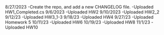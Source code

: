 8/27/2023 
-Create the repo, and add a new CHANGELOG file.
-Uploaded HW1_Completed.cs 
9/6/2023
-Uploaded HW2
9/10/2023
-Uploaded HW2_2
9/12/23
-Uploaded HW3_1-3
9/18/23
-Uploaded HW4
9/27/23
-Uploaded Homework 5
10/11/23
-Uploaded HW6
10/19/23
-Uploaded HW8
11/1/23
-Uploaded HW10
